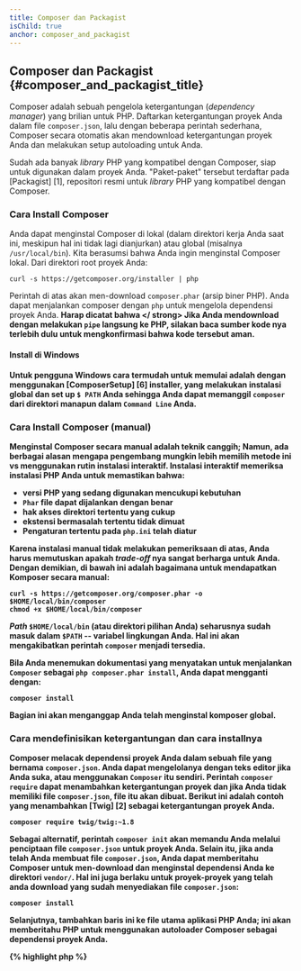 ```yaml
---
title: Composer dan Packagist
isChild: true
anchor: composer_and_packagist
---
```


## Composer dan Packagist {#composer_and_packagist_title}

Composer adalah sebuah pengelola ketergantungan (_dependency manager_) yang brilian untuk PHP. Daftarkan ketergantungan proyek Anda dalam file `composer.json`, lalu dengan beberapa perintah sederhana, Composer secara otomatis akan mendownload ketergantungan proyek Anda dan melakukan setup autoloading untuk Anda.

Sudah ada banyak _library_ PHP yang kompatibel dengan Composer, siap untuk digunakan dalam proyek Anda. "Paket-paket" tersebut terdaftar pada [Packagist] [1], repositori resmi untuk _library_ PHP yang kompatibel dengan Composer.

### Cara Install Composer

Anda dapat menginstal Composer di lokal (dalam direktori kerja Anda saat ini, meskipun hal ini tidak lagi dianjurkan) atau global (misalnya `/usr/local/bin`). Kita berasumsi bahwa Anda ingin menginstal Composer lokal. Dari direktori root proyek Anda:

    curl -s https://getcomposer.org/installer | php

Perintah di atas akan men-download `composer.phar` (arsip biner PHP). Anda dapat menjalankan composer dengan `php` untuk mengelola dependensi proyek Anda. <strong> Harap dicatat bahwa </ strong> Jika Anda mendownload dengan melakukan `pipe` langsung ke PHP, silakan baca sumber kode nya terlebih dulu untuk mengkonfirmasi bahwa kode tersebut aman.

#### Install di Windows

Untuk pengguna Windows cara termudah untuk memulai adalah dengan menggunakan [ComposerSetup] [6] installer, yang melakukan instalasi global dan set up `$ PATH` Anda sehingga Anda dapat memanggil `composer` dari direktori manapun dalam `Command Line` Anda.

### Cara Install Composer (manual)

Menginstal Composer secara manual adalah teknik canggih; Namun, ada berbagai alasan mengapa pengembang mungkin lebih memilih metode ini vs menggunakan rutin instalasi interaktif. Instalasi interaktif memeriksa instalasi PHP Anda untuk memastikan bahwa:

- versi PHP yang sedang digunakan mencukupi kebutuhan
- `Phar` file dapat dijalankan dengan benar
- hak akses direktori tertentu yang cukup
- ekstensi bermasalah tertentu tidak dimuat
- Pengaturan tertentu pada `php.ini` telah diatur

Karena instalasi manual tidak melakukan pemeriksaan di atas, Anda harus memutuskan apakah _trade-off_ nya sangat berharga untuk Anda. Dengan demikian, di bawah ini adalah bagaimana untuk mendapatkan Komposer secara manual:

    curl -s https://getcomposer.org/composer.phar -o $HOME/local/bin/composer
    chmod +x $HOME/local/bin/composer

_Path_ `$HOME/local/bin` (atau direktori pilihan Anda) seharusnya sudah masuk dalam `$PATH` -- variabel lingkungan Anda. Hal ini akan mengakibatkan perintah `composer` menjadi tersedia.

Bila Anda menemukan dokumentasi yang menyatakan untuk menjalankan `Composer` sebagai `php composer.phar install`, Anda dapat mengganti dengan:

    composer install
    
Bagian ini akan menganggap Anda telah menginstal komposer global.

### Cara mendefinisikan ketergantungan dan cara installnya

Composer melacak dependensi proyek Anda dalam sebuah file yang bernama `composer.json`. Anda dapat mengelolanya dengan teks editor jika Anda suka, atau menggunakan `Composer` itu sendiri. Perintah `composer require` dapat menambahkan ketergantungan proyek dan jika Anda tidak memiliki file `composer.json`, file itu akan dibuat. Berikut ini adalah contoh yang menambahkan [Twig] [2] sebagai ketergantungan proyek Anda.

	composer require twig/twig:~1.8

Sebagai alternatif, perintah `composer init` akan memandu Anda melalui penciptaan file `composer.json` untuk proyek Anda. Selain itu, jika anda telah Anda membuat file `composer.json`, Anda dapat memberitahu Composer untuk men-download dan menginstal dependensi Anda ke direktori `vendor/`. Hal ini juga berlaku untuk proyek-proyek yang telah anda download yang sudah menyediakan file `composer.json`:

    composer install

Selanjutnya, tambahkan baris ini ke file utama aplikasi PHP Anda; ini akan memberitahu PHP untuk menggunakan autoloader Composer sebagai dependensi proyek Anda.

{% highlight php %}
<?php
require 'vendor/autoload.php';
{% endhighlight %}

Sekarang Anda dapat menggunakan dependensi proyek Anda, dan mereka akan otomatis diambil pada permintaan.

### Meng-update ketergantungan

Composer membuat sebuah file bernama `composer.lock` yang menyimpan versi yang tepat dari setiap paket yang di-download ketika Anda pertama kali menjalankan `php composer.phar install`. Jika Anda berbagi proyek Anda dengan coders lain dan file `composer.lock` merupakan bagian dari distribusi Anda, ketika mereka menjalankan `php` composer.phar menginstal mereka akan mendapatkan versi yang sama seperti Anda. Untuk memperbarui dependensi, jalankan `update` php composer.phar.

Ini sangat berguna ketika Anda mendefinisikan persyaratan versi yang fleksibel. Misalnya persyaratan versi ~ 1,8 berarti "sesuatu yang lebih baru dari 1.8.0, tetapi kurang dari 2.0.x-dev". Anda juga dapat menggunakan `*` wildcard seperti dalam `1.8. *`. Sekarang pembaruan php composer.phar `perintah` s Composer akan meng-upgrade semua dependensi Anda ke versi terbaru yang sesuai dengan batasan yang Anda tetapkan.

### Notifikasi Update

Untuk menerima pemberitahuan tentang rilis versi baru Anda dapat mendaftar untuk [VersionEye] [3], sebuah layanan web yang dapat memonitor
GitHub dan BitBucket menyumbang `composer.json` file dan mengirim email dengan rilis paket baru.

### Cek ketergantungan Anda terhadap masalah keamanan

The [Security Advisories Checker] [4] adalah layanan web dan alat baris perintah, keduanya akan memeriksa file Anda `composer.lock` dan memberitahu Anda jika Anda perlu memperbarui dependensi Anda.

* [Pelajari Composer][5]

[1]: http://packagist.org/
[2]: http://twig.sensiolabs.org
[3]: https://www.versioneye.com/
[4]: https://security.sensiolabs.org/
[5]: http://getcomposer.org/doc/00-intro.md
[6]: https://getcomposer.org/Composer-Setup.exe

